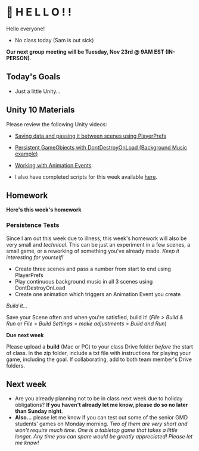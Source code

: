 # 🍏 H E L L O ! ! 
Hello everyone!
- No class today (Sam is out sick)


__Our next group meeting will be Tuesday, Nov 23rd @ 9AM EST (IN-PERSON)__. 

## Today's Goals ##
- Just a little Unity...


## Unity 10 Materials ##

Please review the following Unity videos:
  - [Saving data and passing it between scenes using PlayerPrefs](https://www.youtube.com/watch?v=J_eKmuvhc0c&list=PL42xm44H83rIUwUfS1TUgAZR5sAE8pXRk&index=1)
  - [Persistent GameObjects with DontDestroyOnLoad (Background Music example)](https://www.youtube.com/watch?v=rBJfqLH-gNI&list=PL42xm44H83rIUwUfS1TUgAZR5sAE8pXRk&index=2)
  - [Working with Animation Events](https://www.youtube.com/watch?v=ysMn-eSlcV8&list=PL42xm44H83rIUwUfS1TUgAZR5sAE8pXRk&index=3)


- I also have completed scripts for this week available [here](https://drive.google.com/file/d/1a11MQ7qqrdzZXPxmGIw3T6Wy9CJj1Bi3/view?usp=sharing).


## Homework ##

__Here's this week's homework__

### Persistence Tests

Since I am out this week due to illness, this week's homework will also be very small and *technical*. This can be just an experiment in a few scenes, a small game, or a reworking of something you've already made. *Keep it interesting for yourself!*

- Create three scenes and pass a number from start to end using PlayerPrefs
- Play continuous background music in all 3 scenes using DontDestroyOnLoad
- Create one animation which triggers an Animation Event you create

*Build it...*

Save your Scene often and when you're satisfied, build it! (*File > Build & Run* or *File > Build Settings > make adjustments > Build and Run*)

__Due next week__

Please upload a __build__ (Mac or PC) to your class Drive folder *before* the start of class. In the zip folder, include a txt file with instructions for playing your game, including the goal. If collaborating, add to both team member's Drive folders.

## Next week

- Are you already planning not to be in class next week due to holiday obligations? __If you haven't already let me know, please do so no later than Sunday night__.
- __Also...__ please let me know if you can test out some of the senior GMD students' games on Monday morning. 
*Two of them are very short and won't require much time. One is a tabletop game that takes a little longer. Any time you can spare would be greatly appreciated! Please let me know!*
